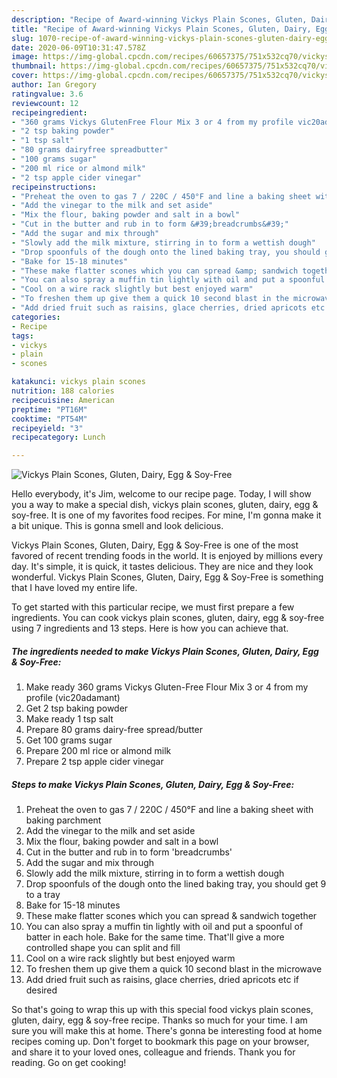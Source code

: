 ```yaml
---
description: "Recipe of Award-winning Vickys Plain Scones, Gluten, Dairy, Egg &amp;amp; Soy-Free"
title: "Recipe of Award-winning Vickys Plain Scones, Gluten, Dairy, Egg &amp;amp; Soy-Free"
slug: 1070-recipe-of-award-winning-vickys-plain-scones-gluten-dairy-egg-and-amp-soy-free
date: 2020-06-09T10:31:47.578Z
image: https://img-global.cpcdn.com/recipes/60657375/751x532cq70/vickys-plain-scones-gluten-dairy-egg-soy-free-recipe-main-photo.jpg
thumbnail: https://img-global.cpcdn.com/recipes/60657375/751x532cq70/vickys-plain-scones-gluten-dairy-egg-soy-free-recipe-main-photo.jpg
cover: https://img-global.cpcdn.com/recipes/60657375/751x532cq70/vickys-plain-scones-gluten-dairy-egg-soy-free-recipe-main-photo.jpg
author: Ian Gregory
ratingvalue: 3.6
reviewcount: 12
recipeingredient:
- "360 grams Vickys GlutenFree Flour Mix 3 or 4 from my profile vic20adamant"
- "2 tsp baking powder"
- "1 tsp salt"
- "80 grams dairyfree spreadbutter"
- "100 grams sugar"
- "200 ml rice or almond milk"
- "2 tsp apple cider vinegar"
recipeinstructions:
- "Preheat the oven to gas 7 / 220C / 450°F and line a baking sheet with baking parchment"
- "Add the vinegar to the milk and set aside"
- "Mix the flour, baking powder and salt in a bowl"
- "Cut in the butter and rub in to form &#39;breadcrumbs&#39;"
- "Add the sugar and mix through"
- "Slowly add the milk mixture, stirring in to form a wettish dough"
- "Drop spoonfuls of the dough onto the lined baking tray, you should get 9 to a tray"
- "Bake for 15-18 minutes"
- "These make flatter scones which you can spread &amp; sandwich together"
- "You can also spray a muffin tin lightly with oil and put a spoonful of batter in each hole. Bake for the same time. That&#39;ll give a more controlled shape you can split and fill"
- "Cool on a wire rack slightly but best enjoyed warm"
- "To freshen them up give them a quick 10 second blast in the microwave"
- "Add dried fruit such as raisins, glace cherries, dried apricots etc if desired"
categories:
- Recipe
tags:
- vickys
- plain
- scones

katakunci: vickys plain scones 
nutrition: 188 calories
recipecuisine: American
preptime: "PT16M"
cooktime: "PT54M"
recipeyield: "3"
recipecategory: Lunch

---
```



![Vickys Plain Scones, Gluten, Dairy, Egg &amp; Soy-Free](https://img-global.cpcdn.com/recipes/60657375/751x532cq70/vickys-plain-scones-gluten-dairy-egg-soy-free-recipe-main-photo.jpg)

Hello everybody, it's Jim, welcome to our recipe page. Today, I will show you a way to make a special dish, vickys plain scones, gluten, dairy, egg &amp; soy-free. It is one of my favorites food recipes. For mine, I'm gonna make it a bit unique. This is gonna smell and look delicious.

Vickys Plain Scones, Gluten, Dairy, Egg &amp; Soy-Free is one of the most favored of recent trending foods in the world. It is enjoyed by millions every day. It's simple, it is quick, it tastes delicious. They are nice and they look wonderful. Vickys Plain Scones, Gluten, Dairy, Egg &amp; Soy-Free is something that I have loved my entire life.




To get started with this particular recipe, we must first prepare a few ingredients. You can cook vickys plain scones, gluten, dairy, egg &amp; soy-free using 7 ingredients and 13 steps. Here is how you can achieve that.

<!--inarticleads1-->

##### The ingredients needed to make Vickys Plain Scones, Gluten, Dairy, Egg &amp; Soy-Free:

1. Make ready 360 grams Vickys Gluten-Free Flour Mix 3 or 4 from my profile (vic20adamant)
1. Get 2 tsp baking powder
1. Make ready 1 tsp salt
1. Prepare 80 grams dairy-free spread/butter
1. Get 100 grams sugar
1. Prepare 200 ml rice or almond milk
1. Prepare 2 tsp apple cider vinegar




<!--inarticleads2-->

##### Steps to make Vickys Plain Scones, Gluten, Dairy, Egg &amp; Soy-Free:

1. Preheat the oven to gas 7 / 220C / 450°F and line a baking sheet with baking parchment
1. Add the vinegar to the milk and set aside
1. Mix the flour, baking powder and salt in a bowl
1. Cut in the butter and rub in to form &#39;breadcrumbs&#39;
1. Add the sugar and mix through
1. Slowly add the milk mixture, stirring in to form a wettish dough
1. Drop spoonfuls of the dough onto the lined baking tray, you should get 9 to a tray
1. Bake for 15-18 minutes
1. These make flatter scones which you can spread &amp; sandwich together
1. You can also spray a muffin tin lightly with oil and put a spoonful of batter in each hole. Bake for the same time. That&#39;ll give a more controlled shape you can split and fill
1. Cool on a wire rack slightly but best enjoyed warm
1. To freshen them up give them a quick 10 second blast in the microwave
1. Add dried fruit such as raisins, glace cherries, dried apricots etc if desired




So that's going to wrap this up with this special food vickys plain scones, gluten, dairy, egg &amp; soy-free recipe. Thanks so much for your time. I am sure you will make this at home. There's gonna be interesting food at home recipes coming up. Don't forget to bookmark this page on your browser, and share it to your loved ones, colleague and friends. Thank you for reading. Go on get cooking!
